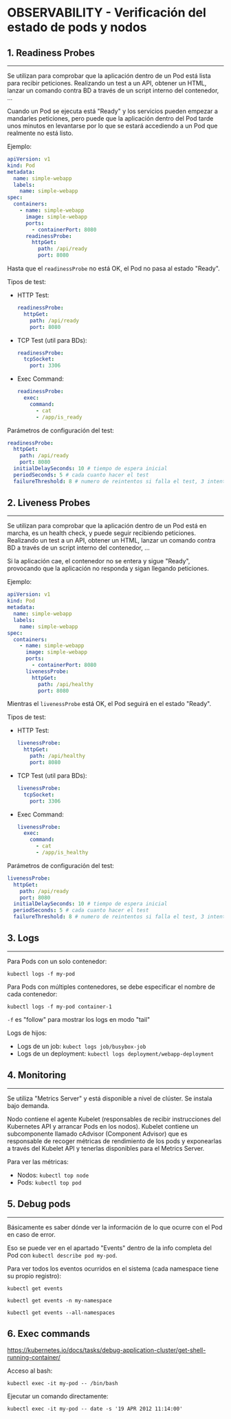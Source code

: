 # OBSERVABILITY - Verificación del estado de pods y nodos

## **1. Readiness Probes**
---

Se utilizan para comprobar que la aplicación dentro de un Pod está lista para recibir peticiones. Realizando un test a un API, obtener un HTML, lanzar un comando contra BD a través de un script interno del contenedor, ...

Cuando un Pod se ejecuta está "Ready" y los servicios pueden empezar a mandarles peticiones, pero puede que la aplicación dentro del Pod tarde unos minutos en levantarse por lo que se estará accediendo a un Pod que realmente no está listo.

Ejemplo:

```yaml
apiVersion: v1
kind: Pod
metadata:
  name: simple-webapp
  labels:
    name: simple-webapp
spec:
  containers:
    - name: simple-webapp
      image: simple-webapp
      ports:
        - containerPort: 8080
      readinessProbe:
        httpGet:
          path: /api/ready
          port: 8080
```

Hasta que el `readinessProbe` no está OK, el Pod no pasa al estado "Ready".

Tipos de test:
- HTTP Test:
    ```yaml
    readinessProbe:
      httpGet:
        path: /api/ready
        port: 8080
    ```
- TCP Test (util para BDs):
    ```yaml
    readinessProbe:
      tcpSocket:
        port: 3306
    ```
- Exec Command:
    ```yaml
    readinessProbe:
      exec:
        command:
          - cat
          - /app/is_ready
    ```

Parámetros de configuración del test:

```yaml
readinessProbe:
  httpGet:
    path: /api/ready
    port: 8080
  initialDelaySeconds: 10 # tiempo de espera inicial
  periodSeconds: 5 # cada cuanto hacer el test
  failureThreshold: 8 # numero de reintentos si falla el test, 3 intentos por defecto
```

## **2. Liveness Probes**
---

Se utilizan para comprobar que la aplicación dentro de un Pod está en marcha, es un health check, y puede seguir recibiendo peticiones. Realizando un test a un API, obtener un HTML, lanzar un comando contra BD a través de un script interno del contenedor, ...

Si la aplicación cae, el contenedor no se entera y sigue "Ready", provocando que la aplicación no responda y sigan llegando peticiones.

Ejemplo:

```yaml
apiVersion: v1
kind: Pod
metadata:
  name: simple-webapp
  labels:
    name: simple-webapp
spec:
  containers:
    - name: simple-webapp
      image: simple-webapp
      ports:
        - containerPort: 8080
      livenessProbe:
        httpGet:
          path: /api/healthy
          port: 8080
```

Mientras el `livenessProbe` está OK, el Pod seguirá en el estado "Ready".

Tipos de test:
- HTTP Test:
    ```yaml
    livenessProbe:
      httpGet:
        path: /api/healthy
        port: 8080
    ```
- TCP Test (util para BDs):
    ```yaml
    livenessProbe:
      tcpSocket:
        port: 3306
    ```
- Exec Command:
    ```yaml
    livenessProbe:
      exec:
        command:
          - cat
          - /app/is_healthy
    ```

Parámetros de configuración del test:

```yaml
livenessProbe:
  httpGet:
    path: /api/ready
    port: 8080
  initialDelaySeconds: 10 # tiempo de espera inicial
  periodSeconds: 5 # cada cuanto hacer el test
  failureThreshold: 8 # numero de reintentos si falla el test, 3 intentos por defecto
```

## **3. Logs**
---

Para Pods con un solo contenedor:

`kubectl logs -f my-pod`

Para Pods con múltiples contenedores, se debe especificar el nombre de cada contenedor:

`kubectl logs -f my-pod container-1`

`-f` es "follow" para mostrar los logs en modo "tail"

Logs de hijos:
* Logs de un job: `kubect logs job/busybox-job`
* Logs de un deployment: `kubectl logs deployment/webapp-deployment`


## **4. Monitoring**
---

Se utiliza "Metrics Server" y está disponible a nivel de clúster. Se instala bajo demanda.

Nodo contiene el agente Kubelet (responsables de recibir instrucciones del Kubernetes API y arrancar Pods en los nodos). Kubelet contiene un subcomponente llamado cAdvisor (Component Advisor) que es responsable de recoger métricas de rendimiento de los pods y exponearlas a través del Kubelet API y tenerlas disponibles para el Metrics Server.

Para ver las métricas:
- Nodos: `kubectl top node`
- Pods: `kubectl top pod`

## **5. Debug pods**
---

Básicamente es saber dónde ver la información de lo que ocurre con el Pod en caso de error.

Eso se puede ver en el apartado "Events" dentro de la info completa del Pod con `kubectl describe pod my-pod`.

Para ver todos los eventos ocurridos en el sistema (cada namespace tiene su propio registro):

`kubectl get events`

`kubectl get events -n my-namespace`

`kubectl get events --all-namespaces`

## **6. Exec commands**

https://kubernetes.io/docs/tasks/debug-application-cluster/get-shell-running-container/

Acceso al bash:

`kubectl exec -it my-pod -- /bin/bash`

Ejecutar un comando directamente:

`kubectl exec -it my-pod -- date -s '19 APR 2012 11:14:00'`
